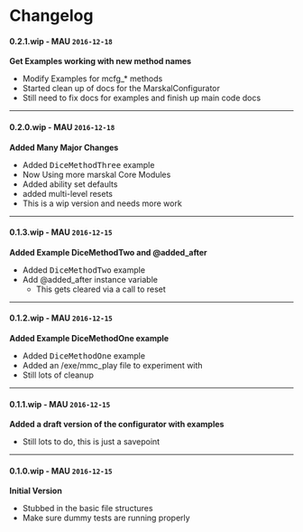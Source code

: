 # Changelog

#### 0.2.1.wip - MAU `2016-12-18`  
**Get Examples working with new method names**
* Modify Examples for mcfg_* methods
* Started clean up of docs for the MarskalConfigurator
* Still need to fix docs for examples and finish up main code docs
---

#### 0.2.0.wip - MAU `2016-12-18`  
**Added Many Major Changes**

* Added <tt>DiceMethodThree</tt> example
* Now Using more marskal Core Modules
* Added ability set defaults
* added multi-level resets
* This is a wip version and needs more work
        
---

#### 0.1.3.wip - MAU `2016-12-15`  
**Added Example DiceMethodTwo and @added_after**

* Added <tt>DiceMethodTwo</tt> example
* Add @added_after instance variable
    * This gets cleared via a call to reset
        
---

#### 0.1.2.wip - MAU `2016-12-15`  
**Added Example DiceMethodOne example**

* Added <tt>DiceMethodOne</tt> example
* Added an /exe/mmc_play file to experiment with
* Still lots of cleanup
        
---

#### 0.1.1.wip - MAU `2016-12-15`  
**Added a draft version of the configurator with examples**

* Still lots to do, this is just a savepoint
        
---

#### 0.1.0.wip - MAU `2016-12-15`  
**Initial Version**

* Stubbed in the basic file structures
* Make sure dummy tests are running properly




